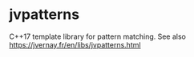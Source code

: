 # jvpatterns
C++17 template library for pattern matching.
See also https://jvernay.fr/en/libs/jvpatterns.html

